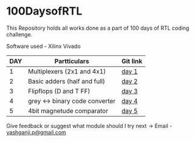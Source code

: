 # 100DaysofRTL

This Repository holds all works done as a part of 100 days of RTL coding challenge.

Software used - Xilinx Vivado

| DAY | Partticulars | Git link |
| --- | ------------ | -------- |
| 1 | Multiplexers (2x1 and 4x1) | [day 1](https://github.com/Yash-Ganji/100DaysofRTL/tree/main/day_1) |
| 2 | Basic adders (half and full) | [day 2](https://github.com/Yash-Ganji/100DaysofRTL/tree/main/day_2) |
| 3 | Flipflops (D and T FF) | [day 3](https://github.com/Yash-Ganji/100DaysofRTL/tree/main/day_3) |
| 4 | grey <-> binary code converter | [day 4](https://github.com/Yash-Ganji/100DaysofRTL/tree/main/day_4) |
| 5 | 4bit magnetude comparator | [day 5](https://github.com/Yash-Ganji/100DaysofRTL/tree/main/day_5) |






Give feedback or suggest what module should I try next -> Email - yashganji.p@gmail.com
